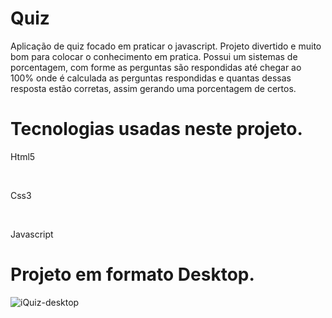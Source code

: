 # Quiz
<p> Aplicação de quiz focado em praticar o javascript. Projeto divertido e muito bom para colocar o conhecimento em pratica.
 Possui um sistemas de porcentagem, com forme as perguntas são respondidas até chegar ao 100% onde é calculada as perguntas respondidas e quantas dessas resposta estão corretas,     assim gerando uma porcentagem de certos.</p>

# Tecnologias usadas neste projeto.

 <p style="display:flex;">Html5</p>
  <br>
<p>Css3</p>
  <br>
<p> Javascript</p>


# Projeto em formato Desktop.

![iQuiz-desktop](https://user-images.githubusercontent.com/62466598/141509329-6a3023e4-8fe4-4481-8e69-b694461522fb.png)
